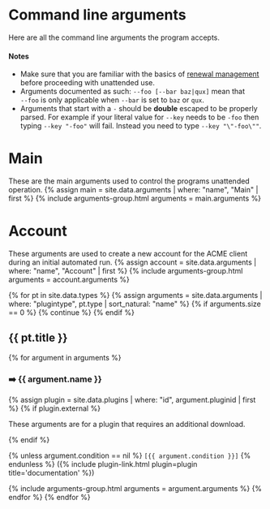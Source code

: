 ---
---
# Command line arguments
Here are all the command line arguments the program accepts.

#### Notes
- Make sure that you are familiar with the basics of [renewal management](/manual/renewal-management) 
  before proceeding with unattended use.
- Arguments documented as such: `‑‑foo [‑‑bar baz|qux]` mean that `‑‑foo` is only 
applicable when `‑‑bar` is set to `baz` or `qux`.
- Arguments that start with a `-` should be **double** escaped to be properly parsed. 
For example if your literal value for `‑‑key` needs to be `-foo` then typing `‑‑key "-foo"` 
will fail. Instead you need to type `‑‑key "\"-foo\""`.

# Main
These are the main arguments used to control the programs unattended operation.
{% assign main = site.data.arguments | where: "name", "Main" | first %}
{% include arguments-group.html arguments = main.arguments %}

# Account
These arguments are used to create a new account for the ACME client during an initial automated run.
{% assign account = site.data.arguments | where: "name", "Account" | first %}
{% include arguments-group.html arguments = account.arguments %}


{% for pt in site.data.types %}
  {% assign arguments = site.data.arguments | where: "plugintype", pt.type | sort_natural: "name" %}
  {% if arguments.size == 0 %}
    {% continue %}
  {% endif %}
  <h2>{{ pt.title }} </h2>
  {% for argument in arguments %}
  <h3>➡️ {{ argument.name }} </h3>
    {% assign plugin = site.data.plugins | where: "id", argument.pluginid | first %}
    {% if plugin.external %}
 <div class="callout-block callout-block-warning pb-1 mt-3">
    <div class="content">
        <p>These arguments are for a plugin that requires an additional download.</p>
    </div>
 </div>
    {% endif %}
<p>
    {% unless argument.condition == nil %}
<code>[{{ argument.condition }}]</code>
    {% endunless %}
    ({% include plugin-link.html plugin=plugin title='documentation' %})
</p>
 {% include arguments-group.html arguments = argument.arguments %}
  {% endfor %}
{% endfor %}